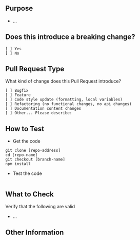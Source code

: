 ## Purpose

<!-- Describe the intention of the changes being proposed. What problem does it solve or functionality does it add? -->

- ...

## Does this introduce a breaking change?

<!-- Mark one with an "x". -->

```
[ ] Yes
[ ] No
```

## Pull Request Type

What kind of change does this Pull Request introduce?

<!-- Please check the one that applies to this PR using "x". -->

```
[ ] Bugfix
[ ] Feature
[ ] Code style update (formatting, local variables)
[ ] Refactoring (no functional changes, no api changes)
[ ] Documentation content changes
[ ] Other... Please describe:
```

## How to Test

- Get the code

```
git clone [repo-address]
cd [repo-name]
git checkout [branch-name]
npm install
```

- Test the code
<!-- Add steps to run the tests suite and/or manually test -->

```

```

## What to Check

Verify that the following are valid

- ...

## Other Information

<!-- Add any other helpful information that may be needed here. -->
